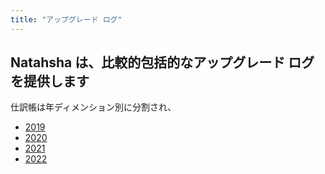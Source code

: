 ```yaml
---
title: "アップグレード ログ"
---
```


## Natahsha は、比較的包括的なアップグレード ログを提供します

仕訳帳は年ディメンション別に分割され、

- [2019](/release_notes/2019.md)
- [2020](/release_notes/2020.md)
- [2021](/release_notes/2021.md)
- [2022](/release_notes/2022.md)
